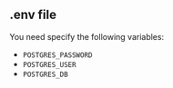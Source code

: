 ## .env file

You need specify the following variables:

- `POSTGRES_PASSWORD`
- `POSTGRES_USER`
- `POSTGRES_DB`

